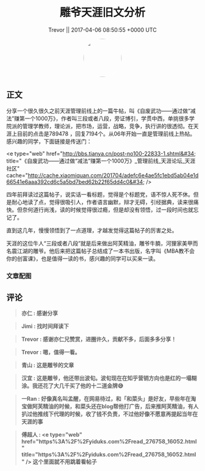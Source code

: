 <h1 align="center">雕爷天涯旧文分析</h1>




<p align="center">
    <a>Trevor || 2017-04-06 08:50:55 &#43;0000 UTC</a>
</p>

<div align="center">
    <img src="https://images.zsxq.com/FnISayVkW22ZVBGu6gGJ4iQCLV7-?e=1590940799&amp;token=kIxbL07-8jAj8w1n4s9zv64FuZZNEATmlU_Vm6zD:gTYAdZm4Ld4q_ynqUgqZoND4vPA=" width="100" height="100" style="border:1px solid;border-radius:50%; color:#ffffff"/>
</div>




## 正文

<div>
分享一个很久很久之前天涯管理前线上的一篇牛帖，叫《自废武功——通过做“减法”赚第一个1000万》，作者叫三段或者八段，旁证博引，学贯中西，单挑很多学院派的管理学教师，理论派，把市场，运营，战略，竞争，执行讲的很透彻。在天涯上目前的点击是789478 ，回复7194个。从06年开始一直是管理前线上热帖。感兴趣的同学，下面链接是传送门：

&lt;e type=&#34;web&#34; href=&#34;http://bbs.tianya.cn/post-no100-22833-1.shtml&#34; title=&#34;《自废武功——通过做“减法”赚第一个1000万》_管理前线_天涯论坛_天涯社区&#34; cache=&#34;http://cache.xiaomiquan.com/201704/adefc6e4ae5fc1ebd5ab04e1d66541e6aaa392cd6c5a5bd7bed62b22f65dd4c0&#34; /&gt;

四年前拜读过这篇帖子，说实话一看标题，觉得是个标题党，语不惊人死不休。但是耐心地读了点，觉得很吸引人，作者语言幽默，辩才无碍，引经据典，读来很痛快。但奈何道行尚浅，读的时候觉得很过瘾，但是却没有领悟，过一段时间也就忘记了。

直到这几年，慢慢领悟到了一点道理，才越发觉得这篇帖子的厉害之处。

天涯的这位牛人“三段或者八段”就是后来做出阿芙精油，雕爷牛腩，河狸家美甲而名震江湖的雕爷。他后来把这篇帖子总结成了一本书出版，名字叫《MBA教不会你的创富课》，也是值得一读的书，感兴趣的同学可以买来一读。
</div>

### 文章配图

<div class="image" align="center">

</div>


## 评论

<div align="left">
<div>

<blockquote >
<span> <strong>亦仁 : 感谢分享 </strong></span>
</blockquote>

<blockquote >
<span> <strong>Jimi : 找时间拜读下 </strong></span>
</blockquote>

<blockquote >
<span> <strong>Trevor : 感谢亦仁兄赞赏，进圈许久，贡献不多，后面多多分享！ </strong></span>
</blockquote>

<blockquote >
<span> <strong>Trevor : 嗯，值得一看。 </strong></span>
</blockquote>

<blockquote >
<span> <strong>青山 : 这是雕爷的文章 </strong></span>
</blockquote>

<blockquote >
<span> <strong>汉宜 : 这是雕爷，他还带出波旬。波旬现在在知乎营销方向也是红的一塌糊涂。我还花了大几千买了他的十二道金牌😅 </strong></span>
</blockquote>

<blockquote >
<span> <strong>一Ran : 好像真名叫孟醒，在网易待过，和「和菜头」是好友，早些年在淘宝做阿芙精油的时候，和菜头还在blog帮他打广告，后来推阿芙精油，有人扒过他推线下代理的时候，收了钱不负责，不过他好像不愿意再提起当年在天涯的事 </strong></span>
</blockquote>

<blockquote >
<span> <strong>傅超人 : &lt;e type=&#34;web&#34; href=&#34;https%3A%2F%2Fyiduks.com%2Fread_276758_16052.html&#34; title=&#34;https%3A%2F%2Fyiduks.com%2Fread_276758_16052.html&#34; /&gt;
这个里面就不用跳着看帖子 </strong></span>
</blockquote>

</div>
</div>